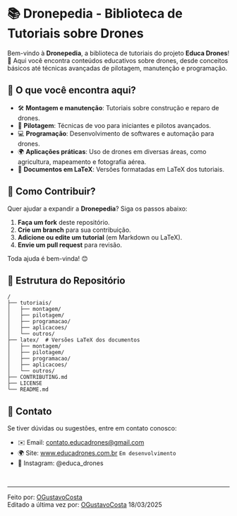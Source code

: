 # 📚 Dronepedia - Biblioteca de Tutoriais sobre Drones  

Bem-vindo à **Dronepedia**, a biblioteca de tutoriais do projeto **Educa Drones**! 🚀 Aqui você encontra conteúdos educativos sobre drones, desde conceitos básicos até técnicas avançadas de pilotagem, manutenção e programação.  

## 📖 O que você encontra aqui?  
- 🛠 **Montagem e manutenção**: Tutoriais sobre construção e reparo de drones.  
- 📡 **Pilotagem**: Técnicas de voo para iniciantes e pilotos avançados.  
- 💻 **Programação**: Desenvolvimento de softwares e automação para drones.  
- 🌍 **Aplicações práticas**: Uso de drones em diversas áreas, como agricultura, mapeamento e fotografia aérea.  
- 📄 **Documentos em LaTeX**: Versões formatadas em LaTeX dos tutoriais.  

## 🚀 Como Contribuir?  
Quer ajudar a expandir a **Dronepedia**? Siga os passos abaixo:  
1. **Faça um fork** deste repositório.  
2. **Crie um branch** para sua contribuição.  
3. **Adicione ou edite um tutorial** (em Markdown ou LaTeX).  
4. **Envie um pull request** para revisão.  

Toda ajuda é bem-vinda! 😊  

## 📂 Estrutura do Repositório  
```plaintext
/
├── tutoriais/
│   ├── montagem/
│   ├── pilotagem/
│   ├── programacao/
│   ├── aplicacoes/
│   └── outros/
├── latex/  # Versões LaTeX dos documentos
│   ├── montagem/
│   ├── pilotagem/
│   ├── programacao/
│   ├── aplicacoes/
│   └── outros/
├── CONTRIBUTING.md
├── LICENSE
└── README.md
```

## 📢 Contato
Se tiver dúvidas ou sugestões, entre em contato conosco:
- ✉️ Email: contato.educadrones@gmail.com
- 🌍 Site: www.educadrones.com.br `Em desenvolvimento`
- 🔗 Instagram: @educa_drones

<br>

---

Feito por: [OGustavoCosta](https://github.com/OGustavoCosta) <br>
Editado a última vez por: [OGustavoCosta](https://github.com/OGustavoCosta) 18/03/2025 